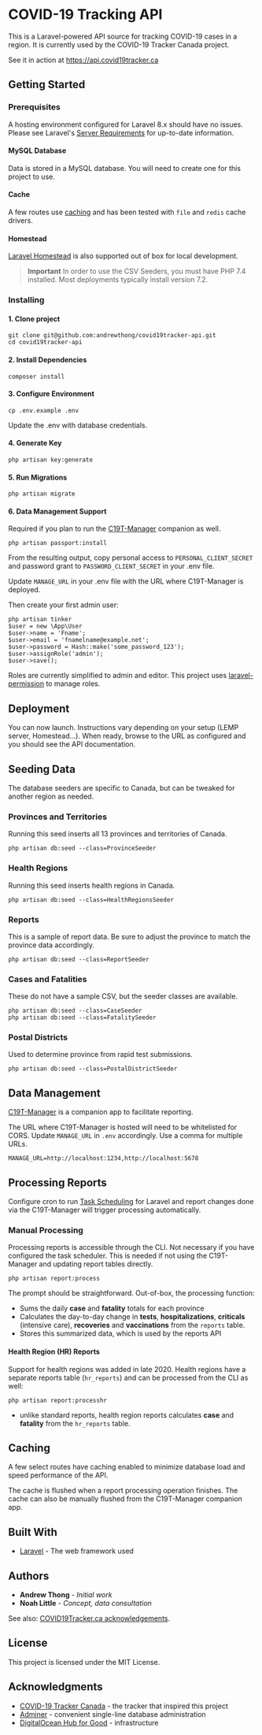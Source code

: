 # COVID-19 Tracking API

This is a Laravel-powered API source for tracking COVID-19 cases in a region. It is currently used by the COVID-19 Tracker Canada project.

See it in action at https://api.covid19tracker.ca

## Getting Started

### Prerequisites

A hosting environment configured for Laravel 8.x should have no issues. Please see Laravel's [Server Requirements](https://laravel.com/docs/8.x/installation#server-requirements) for up-to-date information.

#### MySQL Database

Data is stored in a MySQL database. You will need to create one for this project to use.

#### Cache

A few routes use [caching](https://laravel.com/docs/8.x/cache) and has been tested with `file` and `redis` cache drivers.

#### Homestead

[Laravel Homestead](https://laravel.com/docs/8.x/homestead) is also supported out of box for local development.

> **Important** In order to use the CSV Seeders, you must have PHP 7.4 installed. Most deployments typically install version 7.2.

### Installing

#### 1. Clone project
```
git clone git@github.com:andrewthong/covid19tracker-api.git
cd covid19tracker-api
```

#### 2. Install Dependencies
```
composer install
```

#### 3. Configure Environment
```
cp .env.example .env
```
Update the .env with database credentials.

#### 4. Generate Key
```
php artisan key:generate
```

#### 5. Run Migrations
```
php artisan migrate
```

#### 6. Data Management Support

Required if you plan to run the [C19T-Manager](https://github.com/andrewthong/covid19tracker-manage) companion as well.

```
php artisan passport:install
```

From the resulting output, copy personal access to `PERSONAL_CLIENT_SECRET` and password grant to `PASSWORD_CLIENT_SECRET` in your .env file.

Update `MANAGE_URL` in your .env file with the URL where C19T-Manager is deployed.

Then create your first admin user:

```
php artisan tinker
$user = new \App\User
$user->name = 'Fname';
$user->email = 'fnamelname@example.net';
$user->password = Hash::make('some_password_123');
$user->assignRole('admin');
$user->save();
```

Roles are currently simplified to admin and editor. This project uses [laravel-permission](https://github.com/spatie/laravel-permission) to manage roles.

## Deployment

You can now launch. Instructions vary depending on your setup (LEMP server, Homestead...). When ready, browse to the URL as configured and you should see the API documentation.

## Seeding Data

The database seeders are specific to Canada, but can be tweaked for another region as needed.

### Provinces and Territories

Running this seed inserts all 13 provinces and territories of Canada.

```
php artisan db:seed --class=ProvinceSeeder
```

### Health Regions

Running this seed inserts health regions in Canada.

```
php artisan db:seed --class=HealthRegionsSeeder
```

### Reports

This is a sample of report data. Be sure to adjust the province to match the province data accordingly.

```
php artisan db:seed --class=ReportSeeder
```

### Cases and Fatalities

These do not have a sample CSV, but the seeder classes are available.

```
php artisan db:seed --class=CaseSeeder
php artisan db:seed --class=FatalitySeeder
```

### Postal Districts

Used to determine province from rapid test submissions.

```
php artisan db:seed --class=PostalDistrictSeeder
```

## Data Management

[C19T-Manager](https://github.com/andrewthong/covid19tracker-manage) is a companion app to facilitate reporting.

The URL where C19T-Manager is hosted will need to be whitelisted for CORS. Update `MANAGE_URL` in `.env` accordingly. Use a comma for multiple URLs.

```
MANAGE_URL=http://localhost:1234,http://localhost:5678
```

## Processing Reports

Configure cron to run [Task Scheduling](https://laravel.com/docs/8.x/scheduling#running-the-scheduler) for Laravel and report changes done via the C19T-Manager will trigger processing automatically.

### Manual Processing

Processing reports is accessible through the CLI. Not necessary if you have configured the task scheduler. This is needed if not using the C19T-Manager and updating report tables directly.

```
php artisan report:process
```

The prompt should be straightforward. Out-of-box, the processing function:

* Sums the daily **case** and **fatality** totals for each province
* Calculates the day-to-day change in **tests**, **hospitalizations**, **criticals** (intensive care), **recoveries** and **vaccinations** from the `reports` table.
* Stores this summarized data, which is used by the reports API

#### Health Region (HR) Reports

Support for health regions was added in late 2020. Health regions have a separate reports table (`hr_reports`) and can be processed from the CLI as well:

```
php artisan report:processhr
```

* unlike standard reports, health region reports calculates **case** and **fatality** from the `hr_reports` table.

## Caching

A few select routes have caching enabled to minimize database load and speed performance of the API.

The cache is flushed when a report processing operation finishes. The cache can also be manually flushed from the C19T-Manager companion app.

## Built With

* [Laravel](https://laravel.com/) - The web framework used

## Authors

* **Andrew Thong** - *Initial work*
* **Noah Little** - *Concept, data consultation*

See also: [COVID19Tracker.ca acknowledgements](https://covid19tracker.ca/acknowledgements.html).

## License

This project is licensed under the MIT License.

## Acknowledgments

* [COVID-19 Tracker Canada](https://covid19tracker.ca) - the tracker that inspired this project
* [Adminer](https://www.adminer.org) - convenient single-line database administration
* [DigitalOcean Hub for Good](https://www.digitalocean.com/community/pages/covid-19) - infrastructure
